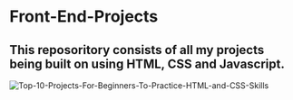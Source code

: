 # Front-End-Projects
<h2 text-alihn="center">This reposoritory consists of all my projects being built on using HTML, CSS and Javascript.</h2>

![Top-10-Projects-For-Beginners-To-Practice-HTML-and-CSS-Skills](https://user-images.githubusercontent.com/85782825/175781013-319c8923-d5be-4990-9b11-1fe44eb6875a.jpg)
